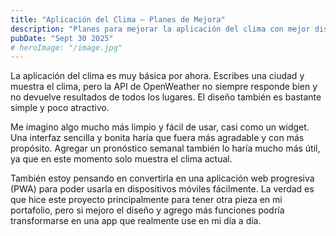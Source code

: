 ```yaml
---
title: "Aplicación del Clima — Planes de Mejora"
description: "Planes para mejorar la aplicación del clima con mejor diseño y pronóstico semanal."
pubDate: "Sept 30 2025"
# heroImage: "/image.jpg"
---
```


La aplicación del clima es muy básica por ahora. Escribes una ciudad y muestra el clima, pero la API de OpenWeather no siempre responde bien y no devuelve resultados de todos los lugares. El diseño también es bastante simple y poco atractivo.

Me imagino algo mucho más limpio y fácil de usar, casi como un widget. Una interfaz sencilla y bonita haría que fuera más agradable y con más propósito. Agregar un pronóstico semanal también lo haría mucho más útil, ya que en este momento solo muestra el clima actual.

También estoy pensando en convertirla en una aplicación web progresiva (PWA) para poder usarla en dispositivos móviles fácilmente. La verdad es que hice este proyecto principalmente para tener otra pieza en mi portafolio, pero si mejoro el diseño y agrego más funciones podría transformarse en una app que realmente use en mi día a día.
